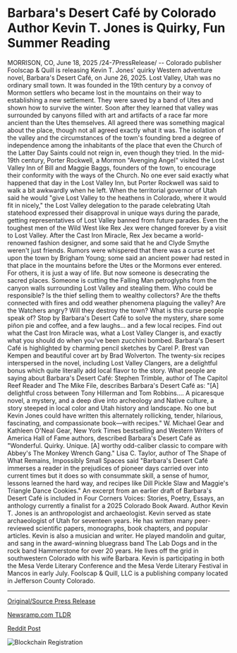 # Barbara's Desert Café by Colorado Author Kevin T. Jones is Quirky, Fun Summer Reading

MORRISON, CO, June 18, 2025 /24-7PressRelease/ -- Colorado publisher Foolscap & Quill is releasing Kevin T. Jones' quirky Western adventure novel, Barbara's Desert Café, on June 26, 2025.  Lost Valley, Utah was no ordinary small town. It was founded in the 19th century by a convoy of Mormon settlers who became lost in the mountains on their way to establishing a new settlement. They were saved by a band of Utes and shown how to survive the winter. Soon after they learned that valley was surrounded by canyons filled with art and artifacts of a race far more ancient than the Utes themselves. All agreed there was something magical about the place, though not all agreed exactly what it was. The isolation of the valley and the circumstances of the town's founding bred a degree of independence among the inhabitants of the place that even the Church of the Latter Day Saints could not reign in, even though they tried.  In the mid-19th century, Porter Rockwell, a Mormon "Avenging Angel" visited the Lost Valley Inn of Bill and Maggie Baggs, founders of the town, to encourage their conformity with the ways of the Church. No one ever said exactly what happened that day in the Lost Valley Inn, but Porter Rockwell was said to walk a bit awkwardly when he left.  When the territorial governor of Utah said he would "give Lost Valley to the heathens in Colorado, where it would fit in nicely," the Lost Valley delegation to the parade celebrating Utah statehood expressed their disapproval in unique ways during the parade, getting representatives of Lost Valley banned from future parades.  Even the toughest men of the Wild West like Rex Jex were changed forever by a visit to Lost Valley. After the Cast Iron Miracle, Rex Jex became a world-renowned fashion designer, and some said that he and Clyde Smythe weren't just friends.  Rumors were whispered that there was a curse set upon the town by Brigham Young; some said an ancient power had rested in that place in the mountains before the Utes or the Mormons ever entered. For others, it is just a way of life.  But now someone is desecrating the sacred places. Someone is cutting the Falling Man petroglyphs from the canyon walls surrounding Lost Valley and stealing them. Who could be responsible? Is the thief selling them to wealthy collectors? Are the thefts connected with fires and odd weather phenomena plaguing the valley? Are the Watchers angry? Will they destroy the town? What is this curse people speak of?  Stop by Barbara's Desert Café to solve the mystery, share some piñon pie and coffee, and a few laughs… and a few local recipes. Find out what the Cast Iron Miracle was, what a Lost Valley Clanger is, and exactly what you should do when you've been zucchini bombed.  Barbara's Desert Café is highlighted by charming pencil sketches by Carel P. Brest van Kempen and beautiful cover art by Brad Wolverton. The twenty-six recipes interspersed in the novel, including Lost Valley Clangers, are a delightful bonus which quite literally add local flavor to the story.  What people are saying about Barbara's Desert Café:  Stephen Trimble, author of The Capitol Reef Reader and The Mike File, describes Barbara's Desert Café as: "[A] delightful cross between Tony Hillerman and Tom Robbins…. A picaresque novel, a mystery, and a deep dive into archeology and Native culture, a story steeped in local color and Utah history and landscape. No one but Kevin Jones could have written this alternately rollicking, tender, hilarious, fascinating, and compassionate book—with recipes."  W. Michael Gear and Kathleen O'Neal Gear, New York Times bestselling and Western Writers of America Hall of Fame authors, described Barbara's Desert Café as "Wonderful. Quirky. Unique. [A] worthy odd-caliber classic to compare with Abbey's The Monkey Wrench Gang."  Lisa C. Taylor, author of The Shape of What Remains, Impossibly Small Spaces said "Barbara's Desert Café immerses a reader in the prejudices of pioneer days carried over into current times but it does so with consummate skill, a sense of humor, lessons learned the hard way, and recipes like Dill Pickle Slaw and Maggie's Triangle Dance Cookies."  An excerpt from an earlier draft of Barbara's Desert Café is included in Four Corners Voices: Stories, Poetry, Essays, an anthology currently a finalist for a 2025 Colorado Book Award.  Author Kevin T. Jones is an anthropologist and archaeologist. Kevin served as state archaeologist of Utah for seventeen years. He has written many peer-reviewed scientific papers, monographs, book chapters, and popular articles. Kevin is also a musician and writer. He played mandolin and guitar, and sang in the award-winning bluegrass band The Lab Dogs and in the rock band Hammerstone for over 20 years. He lives off the grid in southwestern Colorado with his wife Barbara.  Kevin is participating in both the Mesa Verde Literary Conference and the Mesa Verde Literary Festival in Mancos in early July.  Foolscap & Quill, LLC is a publishing company located in Jefferson County Colorado. 

---

[Original/Source Press Release](https://www.24-7pressrelease.com/press-release/523976/barbaras-desert-caf%C3%A9-by-colorado-author-kevin-t-jones-is-quirky-fun-summer-reading)
                    

[Newsramp.com TLDR](https://newsramp.com/curated-news/discover-the-mysteries-of-lost-valley-in-barbara-s-desert-cafe/d09fef377bd73bb7531fe5df07fe42e5) 

 



[Reddit Post](https://www.reddit.com/r/Lifestyle_Culture/comments/1leb33c/discover_the_mysteries_of_lost_valley_in_barbaras/) 



![Blockchain Registration](https://cdn.newsramp.app/24-7PressRelease/qrcode/256/18/navypNeS.webp)